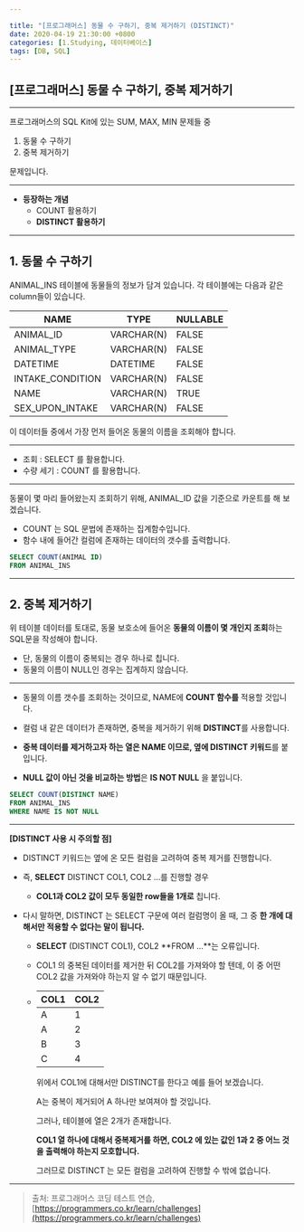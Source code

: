 ```yaml
---

title: "[프로그래머스] 동물 수 구하기, 중복 제거하기 (DISTINCT)"
date: 2020-04-19 21:30:00 +0800
categories: [1.Studying, 데이터베이스]
tags: [DB, SQL]
---
```




## **[프로그래머스] 동물 수 구하기, 중복 제거하기**

------

프로그래머스의 SQL Kit에 있는 SUM, MAX, MIN 문제들 중

1. 동물 수 구하기
2. 중복 제거하기

문제입니다.

------

* **등장하는 개념**
  * COUNT 활용하기
  * **DISTINCT 활용하기**

------



## **1. 동물 수 구하기**

ANIMAL_INS 테이블에 동물들의 정보가 담겨 있습니다. 각 테이블에는 다음과 같은 column들이 있습니다.

| NAME             | TYPE       | NULLABLE |
| ---------------- | ---------- | -------- |
| ANIMAL_ID        | VARCHAR(N) | FALSE    |
| ANIMAL_TYPE      | VARCHAR(N) | FALSE    |
| DATETIME         | DATETIME   | FALSE    |
| INTAKE_CONDITION | VARCHAR(N) | FALSE    |
| NAME             | VARCHAR(N) | TRUE     |
| SEX_UPON_INTAKE  | VARCHAR(N) | FALSE    |

이 데이터들 중에서 가장 먼저 들어온 동물의 이름을 조회해야 합니다.

------

* 조회 : SELECT 를 활용합니다.
* 수량 세기 : COUNT 를 활용합니다.

------

동물이 몇 마리 들어왔는지 조회하기 위해, ANIMAL_ID 값을 기준으로 카운트를 해 보겠습니다.

* COUNT 는 SQL 문법에 존재하는 집계함수입니다.
* 함수 내에 들어간 컬럼에 존재하는 데이터의 갯수를 출력합니다.

```sql
SELECT COUNT(ANIMAL ID)
FROM ANIMAL_INS
```

------



## **2. 중복 제거하기**

위 테이블 데이터를 토대로, 동물 보호소에 들어온 **동물의 이름이 몇 개인지 조회**하는 SQL문을 작성해야 합니다.

* 단, 동물의 이름이 중복되는 경우 하나로 칩니다.
* 동물의 이름이 NULL인 경우는 집계하지 않습니다.

------

* 동물의 이름 갯수를 조회하는 것이므로, NAME에 **COUNT 함수를** 적용할 것입니다.

* 컬럼 내 같은 데이터가 존재하면, 중복을 제거하기 위해 **DISTINCT**를 사용합니다.
* **중복 데이터를 제거하고자 하는 열은 NAME 이므로, 옆에 DISTINCT 키워드**를 붙입니다.
* **NULL 값이 아닌 것을 비교하는 방법**은 **IS NOT NULL** 을 붙입니다.

```sql
SELECT COUNT(DISTINCT NAME)
FROM ANIMAL_INS
WHERE NAME IS NOT NULL
```

------

**[DISTINCT 사용 시 주의할 점]**

* DISTINCT 키워드는 옆에 온 모든 컬럼을 고려하여 중복 제거를 진행합니다.

* 즉, **SELECT** DISTINCT COL1, COL2 ...를 진행할 경우

  * **COL1과 COL2 값이 모두 동일한 row들을 1개로** 칩니다.

* 다시 말하면, DISTINCT 는 SELECT 구문에 여러 컬럼명이 올 때, 그 중 **한 개에 대해서만 적용할 수 없다는 말이 됩니다.**

  * **SELECT** (DISTINCT COL1), COL2 **FROM ...**는 오류입니다.

  * COL1 의 중복된 데이터를 제거한 뒤 COL2를 가져와야 할 텐데, 이 중 어떤 COL2 값을 가져와야 하는지 알 수 없기 때문입니다.

  * | COL1 | COL2 |
    | ---- | ---- |
    | A    | 1    |
    | A    | 2    |
    | B    | 3    |
    | C    | 4    |

    위에서 COL1에 대해서만 DISTINCT를 한다고 예를 들어 보겠습니다.

    A는 중복이 제거되어 A 하나만 보여져야 할 것입니다.

    그러나, 테이블에 열은 2개가 존재합니다.

    **COL1 열 하나에 대해서 중복제거를 하면, COL2 에 있는 값인 1과 2 중 어느 것을 출력해야 하는지 모호합니다.**

    그러므로 DISTINCT 는 모든 컬럼을 고려하여 진행할 수 밖에 없습니다.

---

> 출처: 프로그래머스 코딩 테스트 연습, [https://programmers.co.kr/learn/challenges](https://programmers.co.kr/learn/challenges)
